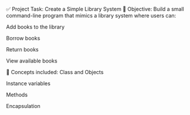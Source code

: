 ✅ Project Task: Create a Simple Library System
🎯 Objective:
Build a small command-line program that mimics a library system where users can:

Add books to the library

Borrow books

Return books

View available books

🧱 Concepts included:
Class and Objects

Instance variables

Methods

Encapsulation

